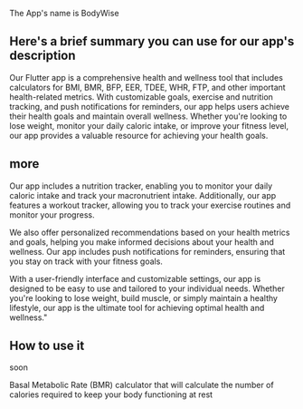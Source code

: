The App's name is BodyWise

## Here's a brief summary you can use for our app's description
Our Flutter app is a comprehensive health and wellness tool that includes calculators for BMI, BMR, BFP, EER, TDEE, WHR, FTP, and other important health-related metrics. With customizable goals, exercise and nutrition tracking, and push notifications for reminders, our app helps users achieve their health goals and maintain overall wellness. Whether you're looking to lose weight, monitor your daily caloric intake, or improve your fitness level, our app provides a valuable resource for achieving your health goals.

## more 
Our app includes a nutrition tracker, enabling you to monitor your daily caloric intake and track your macronutrient intake. Additionally, our app features a workout tracker, allowing you to track your exercise routines and monitor your progress.

We also offer personalized recommendations based on your health metrics and goals, helping you make informed decisions about your health and wellness. Our app includes push notifications for reminders, ensuring that you stay on track with your fitness goals.

With a user-friendly interface and customizable settings, our app is designed to be easy to use and tailored to your individual needs. Whether you're looking to lose weight, build muscle, or simply maintain a healthy lifestyle, our app is the ultimate tool for achieving optimal health and wellness."

## How to use it 
soon
 

Basal Metabolic Rate (BMR) calculator that will calculate the number of calories required to keep your body functioning at rest


